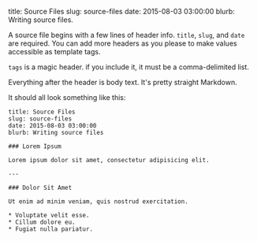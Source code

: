 title: Source Files
slug: source-files
date: 2015-08-03 03:00:00
blurb: Writing source files.

A source file begins with a few lines of header info. `title`, `slug`, and `date` are required. You can add more headers as you please to make values accessible as template tags.

`tags` is a magic header. if you include it, it must be a comma-delimited list.

Everything after the header is body text. It's pretty straight Markdown.

It should all look something like this:

    title: Source Files
    slug: source-files
    date: 2015-08-03 03:00:00
    blurb: Writing source files

    ### Lorem Ipsum

    Lorem ipsum dolor sit amet, consectetur adipisicing elit.

    ---
    
    ### Dolor Sit Amet

    Ut enim ad minim veniam, quis nostrud exercitation.

    * Voluptate velit esse.
    * Cillum dolore eu.
    * Fugiat nulla pariatur.

